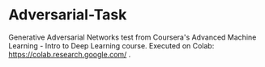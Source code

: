 # Adversarial-Task

Generative Adversarial Networks test from Coursera's Advanced Machine Learning - Intro to Deep Learning course. Executed on Colab: https://colab.research.google.com/ .

